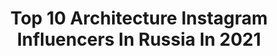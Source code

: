 ---
title: Top 10 Architecture Instagram Influencers In Russia In 2021
description: >-
  Find top architecture Instagram influencers in Russia in 2021. Most popular hashtags: #architecture #photography #architecturephotography.
platform: Instagram
hits: 172
text_top: Identify the most popular Instagram influencers on inBeat.
text_bottom: inBeat aggregates 172 Instagram influencers like this in Russia for you to contact.
profiles:
  - username: "kamillahanapova"
    fullname: >-
      Photographer/Collage Artist
    bio: >-
      @hasselblad Master 📍Saint-Petersburg/Moscow/Maykop 🔗 beauty, album covers, collages, architecture,retouch Personal @kamilla_hanapova portfolio📌
    location: "Russia"
    followers: 22937
    engagement: 815
    commentsToLikes: 0.014961
    id: ck0u0e4uttj0r0i19kgezrncw
    verified: false
    hashtags: ""
  - username: "nukeproofsuit"
    fullname: >-
      
    bio: >-
      🗺 Director of Architecture ⠀⠀⠀⠀⠀⠀ 🏢 #chasingstraightfacades 📬 nukeproofsuitIG@gmail.com 🎭 ArchDaily Top Inspirational Feed to Follow👇🏼
    location: "Russia"
    followers: 22895
    engagement: 342
    commentsToLikes: 0.073359
    id: ck15t1pjnfwml0i192b0xj1n2
    verified: false
    hashtags: "#archi, #sdmfeatures, #architecturephotography, #architecture"
  - username: "northern.friend"
    fullname: >-
      Arseniy Kotov
    bio: >-
      ☭ Architecture and life in post-soviet world ✉ DM for ad/collab/partnership 💌 @galleriartsight for prints
    location: "Russia"
    followers: 152814
    engagement: 834
    commentsToLikes: 0.007358
    id: ck0uawwyidbij0i195coapz6g
    verified: false
    hashtags: ""
  - username: "meau"
    fullname: >-
      Meau | Minimal
    bio: >-
      Architecture, minimalism & Eastern Europe ⠀ You can see more @meau at @seemoremeau
    location: "Russia"
    followers: 6114
    engagement: 975
    commentsToLikes: 0.036530
    id: ck9wd49mze0170j784h1fuoho
    verified: false
    hashtags: "#ffa"
  - username: "sokolovvvaa"
    fullname: >-
      🦊
    bio: >-
      21 y.o 💄| 👩🏽‍🎓Student St.Petersburg State University of Architecture and Civil Engineering💁🏽Departament of Economic...SPBGASU
    location: "Russia"
    followers: 5361
    engagement: 818
    commentsToLikes: 0.019157
    id: ckap0270loe7d0i78542xsmwx
    verified: false
    hashtags: "#21"
  - username: "xenia_klassen"
    fullname: >-
      Xenia Klassen
    bio: >-
      | ARCHITECTURE • & • URBAN SKETCHING | | Tomsk • Russia |
    location: "Russia"
    followers: 14691
    engagement: 826
    commentsToLikes: 0.015869
    id: ck0tyw9qsobvw0i19ckudfq3h
    verified: false
    hashtags: "#archisketcher, #urbansketch, #urbansketchers, #architecture"
  - username: "erfan.agazadeh.1997"
    fullname: >-
      💲  PAPANIN GUL BALASI 💲
    bio: >-
      iyi ki sevmişim seni e ❤ . ❄1376/10/05 . 🏛uni_azad . 📐architecture . 🥊 kickboxing
    location: "Russia"
    followers: 21767
    engagement: 301
    commentsToLikes: 0.069651
    id: ck8t1kfq4w3zj0j78yezcgpm6
    verified: false
    hashtags: "#gangboy, #photography, #gangster, #zona"
  - username: "madebyvadim"
    fullname: >-
      Vadim Sherbakov
    bio: >-
      🎥 Award winning aerial videographer 📸 Architecture & cityscape photographer 🎞 Work featured in HBO • Netflix • Showtime • DJI • Irix• PolarPro New 🎥↓
    location: "Russia"
    followers: 30392
    engagement: 399
    commentsToLikes: 0.042267
    id: ck0u9obicacp20i19nbrq6x5o
    verified: false
    hashtags: "#liveinterview, #travel, #landscapephotography, #interview"
  - username: "trafartstickers"
    fullname: >-
      Георгий
    bio: >-
      🌑 George. 1️⃣9️⃣ y. o. 📷 Take pictures.🔦 Urban explorer. ✏️ Studying architecture.📝 Writing & Poetry.
    location: "Russia"
    followers: 5185
    engagement: 1263
    commentsToLikes: 0.016201
    id: ck9hbghlogqgl0j787s5s9qdh
    verified: false
    hashtags: "#msk, #moscowmoscow, #loves, #beautifuldestinations"
  - username: "think.differrent"
    fullname: >-
      Vlad Vinogradov
    bio: >-
      #Travels #Urbex #Architecture 🏠Russia, Samara 🚷Есть много других мест
    location: "Russia"
    followers: 6233
    engagement: 674
    commentsToLikes: 0.034424
    id: ck14goxdq6bad0i199wcx9vrl
    verified: false
    hashtags: "#sovietarchitecture, #abandoned, #nyc, #socialistmodernism"
---